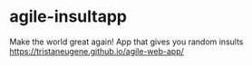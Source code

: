 # agile-insultapp
Make the world great again! App that gives you random insults
https://tristaneugene.github.io/agile-web-app/
